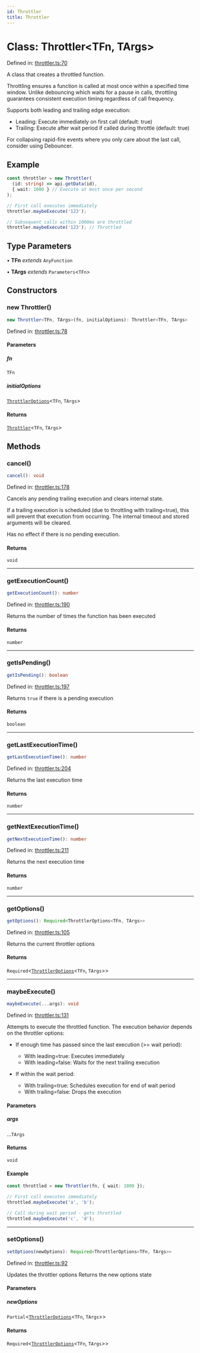 ```yaml
---
id: Throttler
title: Throttler
---
```


<!-- DO NOT EDIT: this page is autogenerated from the type comments -->

# Class: Throttler\<TFn, TArgs\>

Defined in: [throttler.ts:70](https://github.com/TanStack/pacer/blob/main/packages/pacer/src/throttler.ts#L70)

A class that creates a throttled function.

Throttling ensures a function is called at most once within a specified time window.
Unlike debouncing which waits for a pause in calls, throttling guarantees consistent
execution timing regardless of call frequency.

Supports both leading and trailing edge execution:
- Leading: Execute immediately on first call (default: true)
- Trailing: Execute after wait period if called during throttle (default: true)

For collapsing rapid-fire events where you only care about the last call, consider using Debouncer.

## Example

```ts
const throttler = new Throttler(
  (id: string) => api.getData(id),
  { wait: 1000 } // Execute at most once per second
);

// First call executes immediately
throttler.maybeExecute('123');

// Subsequent calls within 1000ms are throttled
throttler.maybeExecute('123'); // Throttled
```

## Type Parameters

• **TFn** *extends* `AnyFunction`

• **TArgs** *extends* `Parameters`\<`TFn`\>

## Constructors

### new Throttler()

```ts
new Throttler<TFn, TArgs>(fn, initialOptions): Throttler<TFn, TArgs>
```

Defined in: [throttler.ts:78](https://github.com/TanStack/pacer/blob/main/packages/pacer/src/throttler.ts#L78)

#### Parameters

##### fn

`TFn`

##### initialOptions

[`ThrottlerOptions`](../interfaces/throttleroptions.md)\<`TFn`, `TArgs`\>

#### Returns

[`Throttler`](throttler.md)\<`TFn`, `TArgs`\>

## Methods

### cancel()

```ts
cancel(): void
```

Defined in: [throttler.ts:178](https://github.com/TanStack/pacer/blob/main/packages/pacer/src/throttler.ts#L178)

Cancels any pending trailing execution and clears internal state.

If a trailing execution is scheduled (due to throttling with trailing=true),
this will prevent that execution from occurring. The internal timeout and
stored arguments will be cleared.

Has no effect if there is no pending execution.

#### Returns

`void`

***

### getExecutionCount()

```ts
getExecutionCount(): number
```

Defined in: [throttler.ts:190](https://github.com/TanStack/pacer/blob/main/packages/pacer/src/throttler.ts#L190)

Returns the number of times the function has been executed

#### Returns

`number`

***

### getIsPending()

```ts
getIsPending(): boolean
```

Defined in: [throttler.ts:197](https://github.com/TanStack/pacer/blob/main/packages/pacer/src/throttler.ts#L197)

Returns `true` if there is a pending execution

#### Returns

`boolean`

***

### getLastExecutionTime()

```ts
getLastExecutionTime(): number
```

Defined in: [throttler.ts:204](https://github.com/TanStack/pacer/blob/main/packages/pacer/src/throttler.ts#L204)

Returns the last execution time

#### Returns

`number`

***

### getNextExecutionTime()

```ts
getNextExecutionTime(): number
```

Defined in: [throttler.ts:211](https://github.com/TanStack/pacer/blob/main/packages/pacer/src/throttler.ts#L211)

Returns the next execution time

#### Returns

`number`

***

### getOptions()

```ts
getOptions(): Required<ThrottlerOptions<TFn, TArgs>>
```

Defined in: [throttler.ts:105](https://github.com/TanStack/pacer/blob/main/packages/pacer/src/throttler.ts#L105)

Returns the current throttler options

#### Returns

`Required`\<[`ThrottlerOptions`](../interfaces/throttleroptions.md)\<`TFn`, `TArgs`\>\>

***

### maybeExecute()

```ts
maybeExecute(...args): void
```

Defined in: [throttler.ts:131](https://github.com/TanStack/pacer/blob/main/packages/pacer/src/throttler.ts#L131)

Attempts to execute the throttled function. The execution behavior depends on the throttler options:

- If enough time has passed since the last execution (>= wait period):
  - With leading=true: Executes immediately
  - With leading=false: Waits for the next trailing execution

- If within the wait period:
  - With trailing=true: Schedules execution for end of wait period
  - With trailing=false: Drops the execution

#### Parameters

##### args

...`TArgs`

#### Returns

`void`

#### Example

```ts
const throttled = new Throttler(fn, { wait: 1000 });

// First call executes immediately
throttled.maybeExecute('a', 'b');

// Call during wait period - gets throttled
throttled.maybeExecute('c', 'd');
```

***

### setOptions()

```ts
setOptions(newOptions): Required<ThrottlerOptions<TFn, TArgs>>
```

Defined in: [throttler.ts:92](https://github.com/TanStack/pacer/blob/main/packages/pacer/src/throttler.ts#L92)

Updates the throttler options
Returns the new options state

#### Parameters

##### newOptions

`Partial`\<[`ThrottlerOptions`](../interfaces/throttleroptions.md)\<`TFn`, `TArgs`\>\>

#### Returns

`Required`\<[`ThrottlerOptions`](../interfaces/throttleroptions.md)\<`TFn`, `TArgs`\>\>
